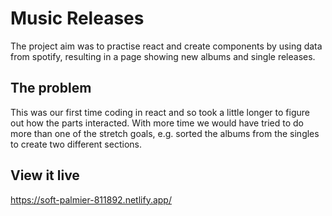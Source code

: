 # Music Releases
The project aim was to practise react and create components by using data from spotify, resulting in a page showing new albums and single releases. 

## The problem

This was our first time coding in react and so took a little longer to figure out how the parts interacted. 
With more time we would have tried to do more than one of the stretch goals, e.g. sorted the albums from the singles to create two different sections. 

## View it live

https://soft-palmier-811892.netlify.app/

